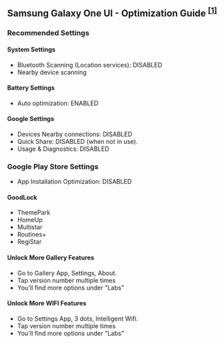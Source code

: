## Samsung Galaxy One UI - Optimization Guide <sup>[[1]][01.01]</sup>
[01.01]: https://xdaforums.com/t/samsung-galaxy-one-ui-optimization-guide.4376755/

### Recommended Settings

#### System Settings
- Bluetooth Scanning (Location services): DISABLED
- Nearby device scanning

#### Battery Settings​
- Auto optimization: ENABLED

#### Google Settings​
- Devices Nearby connections: DISABLED
- Quick Share: DISABLED (when not in use).
- Usage & Diagnostics: DISABLED

### Google Play Store Settings​
- App Installation Optimization: DISABLED

#### GoodLock
- ThemePark
- HomeUp
- Multistar
- Routines+
- RegiStar

#### Unlock More Gallery Features​
- Go to Gallery App, Settings, About.
- Tap version number multiple times
- You'll find more options under "Labs"

#### Unlock More WIFI Features​
- Go to Settings App, 3 dots, Intelligent Wifi.
- Tap version number multiple times
- You'll find more options under "Labs"